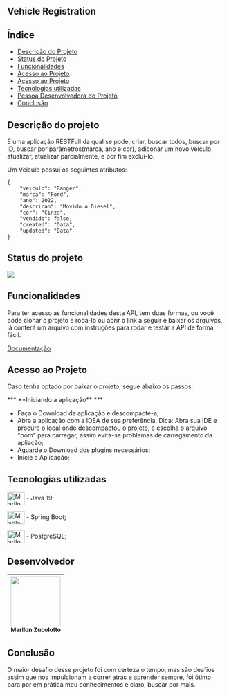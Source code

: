 ## Vehicle Registration

## Índice 

* [Descrição do Projeto](#descrição-do-projeto)
* [Status do Projeto](#status-do-projeto)
* [Funcionalidades](#funcionalidades)
* [Acesso ao Projeto](#acesso-ao-projeto)
* [Acesso ao Projeto](#acesso-ao-projeto)
* [Tecnologias utilizadas](#tecnologias-utilizadas)
* [Pessoa Desenvolvedora do Projeto](#desenvolvedor)
* [Conclusão](#conclusão)



## Descrição do projeto
 <p>É uma aplicação RESTFull da qual se pode, criar, buscar todos, buscar por ID, buscar por parâmetros(marca, ano e cor), adiconar um novo veículo, atualizar, atualizar parcialmente, e por fim excluí-lo.</p>




<p>Um Veículo possui os seguintes atributos:</p>

```
{
    "veiculo": "Ranger",
    "marca": "Ford",
    "ano": 2022,
    "descricao": "Movido a Diesel",
    "cor": "Cinza",
    "vendido": false,
    "created": "Data",
    "updated": "Data"
}
```

## Status do projeto
<p>
<img src="http://img.shields.io/static/v1?label=STATUS&message=EM%20DESENVOLVIMENTO&color=GREEN&style=for-the-badge"/>
</p>

## Funcionalidades
<p>Para ter acesso as funcionalidades desta API, tem duas formas, ou você pode clonar o projeto e roda-lo ou abrir o link a seguir e baixar os arquivos, lá conterá um arquivo com instruções para rodar e testar a API de forma fácil.<p>

[Documentação](https://drive.google.com/drive/folders/1xLCymvkiUY7z_8zSsx2MqTdeQae0YcD1?usp=sharing)

## Acesso ao Projeto
<p> Caso tenha optado por baixar o projeto, segue abaixo os passos:</p>
***  **Iniciando a aplicação**  ***
  
- Faça o Download da aplicação e descompacte-a;
- Abra a aplicação com a IDEA de sua preferência. Dica: Abra sua IDE e procure o local onde descompactou o projeto, e escolha o arquivo "pom" para carregar, assim evita-se problemas de carregamento da apliação;
- Aguarde o Download dos plugins necessários;
- Inicie a Aplicação;


## Tecnologias utilizadas

<img align="center" alt="Marllon-Java" height="30" width="40" src="https://cdn.jsdelivr.net/gh/devicons/devicon/icons/java/java-original-wordmark.svg"> - Java 19;

<img align="center" alt="Marllon-Spring" height="30" width="40" src="https://cdn.jsdelivr.net/gh/devicons/devicon/icons/spring/spring-original.svg"> - Spring Boot;

<img align="center" alt="Marllon-PostgreSQL" height="30" width="40" src="https://cdn.jsdelivr.net/gh/devicons/devicon/icons/postgresql/postgresql-original.svg"> - PostgreSQL; 


## Desenvolvedor
| [<img src="https://media-exp1.licdn.com/dms/image/C4E03AQEp8ehzmR652Q/profile-displayphoto-shrink_800_800/0/1640100233754?e=1672272000&v=beta&t=veEps6Mre3I_gMrprWctXaoEoXGMDUdB33M6fDpHUPk" width=115><br><sub>Marllon Zucolotto</sub>](https://www.linkedin.com/in/marllonzuc/) | 
| :---: |
 
 
 ## Conclusão
 
 O maior desafio desse projeto foi com certeza o tempo, mas são deafios assim que nos impulcionam a correr atrás e aprender sempre, foi ótimo para por em prática meu conhecimentos e claro, buscar por mais.

